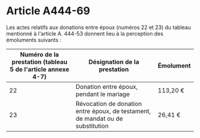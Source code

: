 # Article A444-69

Les actes relatifs aux donations entre époux (numéros 22 et 23) du tableau mentionné à l'article A. 444-53 donnent lieu à la perception des émoluments suivants :

| Numéro de la prestation (tableau 5 de l'article annexe 4-7) |  Désignation de la prestation |  Émolument |
| --- | --- | --- |
|  22 |  Donation entre époux, pendant le mariage |  113,20 € |
|  23 |  Révocation de donation entre époux, de testament, de mandat ou de substitution |  26,41 € |
